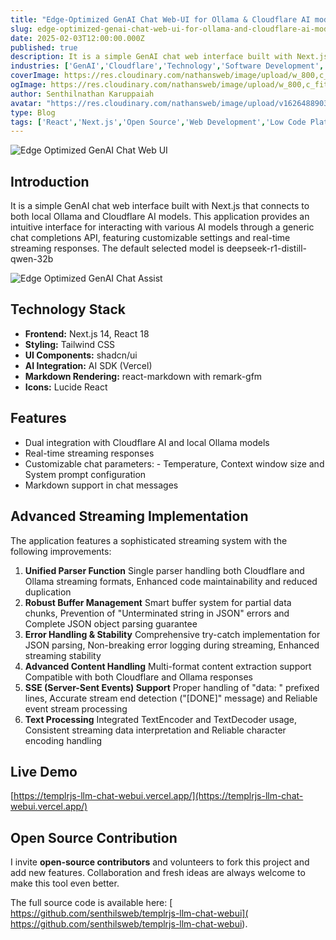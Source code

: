 ```yaml
---
title: "Edge-Optimized GenAI Chat Web-UI for Ollama & Cloudflare AI models with Context Injection"
slug: edge-optimized-genai-chat-web-ui-for-ollama-and-cloudflare-ai-models-with-context-injection
date: 2025-02-03T12:00:00.000Z
published: true
description: It is a simple GenAI chat web interface built with Next.js that connects to both local Ollama and Cloudflare AI models.
industries: ['GenAI','Cloudflare','Technology','Software Development','Web Design']
coverImage: https://res.cloudinary.com/nathansweb/image/upload/w_800,c_fit,l_text:Arial_60_bold:Edge-Optimized%20GenAI%20Chat%20Web-UI%20for%20Ollama%20%26%20Cloudflare%20AI%20models%20with%20Context%20Injection,g_north_east,x_30,y_40/v1711924071/senthilsweb-scl-card-template_cyxogj.webp
ogImage: https://res.cloudinary.com/nathansweb/image/upload/w_800,c_fit,l_text:Arial_60_bold:Edge-Optimized%20GenAI%20Chat%20Web-UI%20for%20Ollama%20%26%20Cloudflare%20AI%20models%20with%20Context%20Injection,g_north_east,x_30,y_40/v1711924071/senthilsweb-scl-card-template_cyxogj.webp
author: Senthilnathan Karuppaiah
avatar: "https://res.cloudinary.com/nathansweb/image/upload/v1626488903/profile/Senthil-profile-picture-01_al07i5.jpg"
type: Blog
tags: ['React','Next.js','Open Source','Web Development','Low Code Platform']
---
```



![Edge Optimized GenAI Chat Web UI](/i/blog/Edge-Optimized-GenAI-Chat-Web-UI-bg.png)

## Introduction
It is a simple GenAI chat web interface built with Next.js that connects to both local Ollama and Cloudflare AI models. This application provides an intuitive interface for interacting with various AI models through a generic chat completions API, featuring customizable settings and real-time streaming responses. The default selected model is deepseek-r1-distill-qwen-32b

![Edge Optimized GenAI Chat Assist](/i/blog/Edge-Optimized-GenAI-Chat-Web-UI-Chat-Assist.png)

## Technology Stack
- **Frontend:** Next.js 14, React 18
- **Styling:** Tailwind CSS
- **UI Components:** shadcn/ui
- **AI Integration:** AI SDK (Vercel)
- **Markdown Rendering:** react-markdown with remark-gfm
- **Icons:** Lucide React

## Features
- Dual integration with Cloudflare AI and local Ollama models
- Real-time streaming responses
- Customizable chat parameters: - Temperature, Context window size and System prompt configuration
- Markdown support in chat messages


## Advanced Streaming Implementation
The application features a sophisticated streaming system with the following improvements:

1. **Unified Parser Function** Single parser handling both Cloudflare and Ollama streaming formats, Enhanced code maintainability and reduced duplication
2. **Robust Buffer Management** Smart buffer system for partial data chunks, Prevention of "Unterminated string in JSON" errors and Complete JSON object parsing guarantee
3. **Error Handling & Stability** Comprehensive try-catch implementation for JSON parsing, Non-breaking error logging during streaming, Enhanced streaming stability
4. **Advanced Content Handling** Multi-format content extraction support Compatible with both Cloudflare and Ollama responses
5. **SSE (Server-Sent Events) Support** Proper handling of "data: " prefixed lines, Accurate stream end detection ("[DONE]" message) and Reliable event stream processing
6. **Text Processing** Integrated TextEncoder and TextDecoder usage, Consistent streaming data interpretation and Reliable character encoding handling

## Live Demo
[https://templrjs-llm-chat-webui.vercel.app/](https://templrjs-llm-chat-webui.vercel.app/)


## Open Source Contribution

I invite **open-source contributors** and volunteers to fork this project and add new features. Collaboration and fresh ideas are always welcome to make this tool even better.

The full source code is available here: [ https://github.com/senthilsweb/templrjs-llm-chat-webui]( https://github.com/senthilsweb/templrjs-llm-chat-webui).
